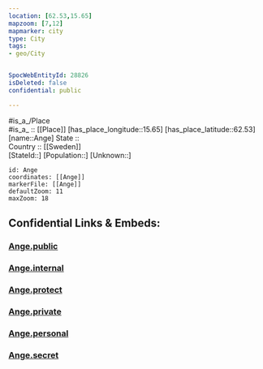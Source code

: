 ```yaml
---
location: [62.53,15.65] 
mapzoom: [7,12] 
mapmarker: city 
type: City
tags:
- geo/City


SpocWebEntityId: 28826
isDeleted: false
confidential: public

---
```

#is_a_/Place  
#is_a_ :: [[Place]] 
[has_place_longitude::15.65] 
[has_place_latitude::62.53] 
[name::Ange] 
State ::  
Country :: [[Sweden]]  
[StateId::] 
[Population::] 
[Unknown::] 


```leaflet
id: Ange
coordinates: [[Ange]] 
markerFile: [[Ange]] 
defaultZoom: 11 
maxZoom: 18
```


## Confidential Links & Embeds: 

### [Ange.public](/_public/\Earth\Continent\Europe\Europe~North\Sweden\Provinces~Sweden\Västernorrland\CityAnge.public.md) 

### [Ange.internal](/_internal/\Earth\Continent\Europe\Europe~North\Sweden\Provinces~Sweden\Västernorrland\CityAnge.internal.md) 

### [Ange.protect](/_protect/\Earth\Continent\Europe\Europe~North\Sweden\Provinces~Sweden\Västernorrland\CityAnge.protect.md) 

### [Ange.private](/_private/\Earth\Continent\Europe\Europe~North\Sweden\Provinces~Sweden\Västernorrland\CityAnge.private.md) 

### [Ange.personal](/_personal/\Earth\Continent\Europe\Europe~North\Sweden\Provinces~Sweden\Västernorrland\CityAnge.personal.md) 

### [Ange.secret](/_secret/\Earth\Continent\Europe\Europe~North\Sweden\Provinces~Sweden\Västernorrland\CityAnge.secret.md)


